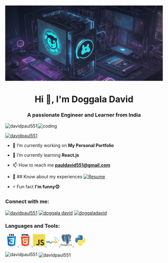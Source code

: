 ![logo](https://github.com/davidpaul551/davidpaul551/blob/main/github_banner.jpg)
<h1 align="center">Hi 👋, I'm Doggala David</h1>
<h3 align="center">A passionate Engineer and Learner from India</h3>
<img align="right"alt="coding"width="400"src="https://i.giphy.com/media/v1.Y2lkPTc5MGI3NjExYzkzYnhydDJ0eW91YXQ1dGo3NHBrbG1mNjh0MXRnNjgwNmw2Mmp3dCZlcD12MV9pbnRlcm5hbF9naWZfYnlfaWQmY3Q9Zw/ADD4w6XgqLBJohQdBK/giphy.gif">

<p align="left"> <img src="https://komarev.com/ghpvc/?username=davidpaul551&label=Profile%20views&color=0e75b6&style=flat" alt="davidpaul551" /> </p>

<p align="left"> <a href="https://twitter.com/davidpaul551" target="blank"><img src="https://img.shields.io/twitter/follow/davidpaul551?logo=twitter&style=for-the-badge" alt="davidpaul551" /></a> </p>

- 🔭 I’m currently working on **My Personal Portfolio**

- 🌱 I’m currently learning **React.js**

- 📫 How to reach me **pauldavid551@gmail.com**

- 📄 ## Know about my experiences
[![Resume](https://img.shields.io/badge/Resume-Click%20Here-brightgreen)](https://drive.google.com/file/d/1hHo1AB9XOlpxqxlsvC5w64-fXCZn3nN2/view?usp=sharing)

- ⚡ Fun fact **I'm funny😊**

<h3 align="left">Connect with me:</h3>
<p align="left">
<a href="https://twitter.com/davidpaul551" target="blank"><img align="center" src="https://raw.githubusercontent.com/rahuldkjain/github-profile-readme-generator/master/src/images/icons/Social/twitter.svg" alt="davidpaul551" height="30" width="40" /></a>
<a href="https://linkedin.com/in/doggala david" target="blank"><img align="center" src="https://raw.githubusercontent.com/rahuldkjain/github-profile-readme-generator/master/src/images/icons/Social/linked-in-alt.svg" alt="doggala david" height="30" width="40" /></a>
<a href="https://instagram.com/doggaladavid" target="blank"><img align="center" src="https://raw.githubusercontent.com/rahuldkjain/github-profile-readme-generator/master/src/images/icons/Social/instagram.svg" alt="doggaladavid" height="30" width="40" /></a>
</p>

<h3 align="left">Languages and Tools:</h3>
<p align="left"> <a href="https://www.w3schools.com/css/" target="_blank" rel="noreferrer"> <img src="https://raw.githubusercontent.com/devicons/devicon/master/icons/css3/css3-original-wordmark.svg" alt="css3" width="40" height="40"/> </a> <a href="https://www.w3.org/html/" target="_blank" rel="noreferrer"> <img src="https://raw.githubusercontent.com/devicons/devicon/master/icons/html5/html5-original-wordmark.svg" alt="html5" width="40" height="40"/> </a> <a href="https://developer.mozilla.org/en-US/docs/Web/JavaScript" target="_blank" rel="noreferrer"> <img src="https://raw.githubusercontent.com/devicons/devicon/master/icons/javascript/javascript-original.svg" alt="javascript" width="40" height="40"/> </a> <a href="https://www.mysql.com/" target="_blank" rel="noreferrer"> <img src="https://raw.githubusercontent.com/devicons/devicon/master/icons/mysql/mysql-original-wordmark.svg" alt="mysql" width="40" height="40"/> </a> <a href="https://www.postgresql.org" target="_blank" rel="noreferrer"> <img src="https://raw.githubusercontent.com/devicons/devicon/master/icons/postgresql/postgresql-original-wordmark.svg" alt="postgresql" width="40" height="40"/> </a> <a href="https://www.python.org" target="_blank" rel="noreferrer"> <img src="https://raw.githubusercontent.com/devicons/devicon/master/icons/python/python-original.svg" alt="python" width="40" height="40"/> </a> </p>

<p><img align="left" src="https://github-readme-stats.vercel.app/api/top-langs?username=davidpaul551&show_icons=true&locale=en&layout=compact" alt="davidpaul551" /></p>

<p>&nbsp;<img align="center" src="https://github-readme-stats.vercel.app/api?username=davidpaul551&show_icons=true&locale=en" alt="davidpaul551" /></p>
